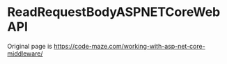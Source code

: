 # ReadRequestBodyASPNETCoreWebAPI
Original page is 
https://code-maze.com/working-with-asp-net-core-middleware/   
